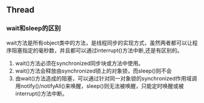 ## Thread





### wait和sleep的区别

wait方法是所有object类中的方法，是线程同步的实现方式，虽然两者都可以让程序阻塞指定的毫秒数，并且都可以通过interrupt()方法中断,还是有区别的。
1. wait()方法必须在synchronized同步块或方法中使用。
2. wait()方法会释放由synchronized锁上的对象锁，而sleep()则不会
3. 由wait()方法造成的阻塞，可以通过针对同一对象锁的synchronized作用域调用notify()/notifyAll()来唤醒，sleep()则无法被唤醒，只能定时唤醒或被interrupt()方法中断。
